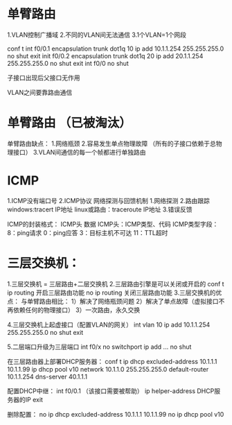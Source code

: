 # 单臂路由

1.VLAN控制广播域
2.不同的VLAN间无法通信
3.1个VLAN=1个网段

conf t
int f0/0.1
  encapsulation trunk dot1q 10
  ip add 10.1.1.254 255.255.255.0
  no shut
  exit
init f0/0.2
  encapsulation trunk dot1q 20
  ip add 20.1.1.254 255.255.255.0
  no shut
  exit
int f0/0
  no shut

子接口出现后父接口无作用

VLAN之间要靠路由通信

# 单臂路由 （已被淘汰）

单臂路由缺点：
1.网络瓶颈
2.容易发生单点物理故障
  （所有的子接口依赖于总物理接口）
3.VLAN间通信的每一个帧都进行单独路由

# ICMP

1.ICMP没有端口号
2.ICMP协议 网络探测与回馈机制
  1.网络探测
  2.路由跟踪 windows:tracert IP地址 linux或路由：traceroute IP地址
  3.错误反馈

ICMP的封装格式：
  ICMP头 数据
  ICMP头：ICMP类型、代码
  ICMP类型字段：
  8：ping请求
  0：ping应答
  3：目标主机不可达
  11：TTL超时

# 三层交换机：
1.三层交换机 = 三层路由+二层交换机
2.三层路由引擎是可以关闭或开启的
  conf t
  ip routing   开启三层路由功能
  no ip routing  关闭三层路由功能
3.三层交换机的优点：
  与单臂路由相比：
  1）解决了网络瓶颈问题
  2）解决了单点故障（虚拟接口不再依赖任何的物理接口）
  3）一次路由，永久交换

4.三层交换机上起虚接口（配置VLAN的网关）
  int vlan 10
    ip  add  10.1.1.254  255.255.255.0
    no shut
    exit

5.二层端口升级为三层端口
  int f0/x
    no switchport
    ip add ...
    no shut

在三层路由器上部署DHCP服务器：
conf t
 ip dhcp excluded-address 10.1.1.1 10.1.1.99
 ip dhcp pool v10
   network 10.1.1.0 255.255.255.0
   default-router 10.1.1.254
   dns-server 40.1.1.1

配置DHCP中继：
int f0/0.1 （该接口需要被帮助）
  ip  helper-address   DHCP服务器的IP
  exit

删除配置：
no ip dhcp excluded-address 10.1.1.1 10.1.1.99
no ip dhcp pool v10